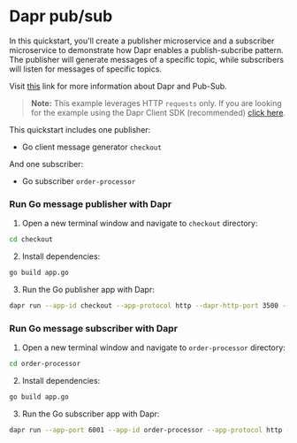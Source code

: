 # Dapr pub/sub

In this quickstart, you'll create a publisher microservice and a subscriber microservice to demonstrate how Dapr enables a publish-subcribe pattern. The publisher will generate messages of a specific topic, while subscribers will listen for messages of specific topics.

Visit [this](https://docs.dapr.io/developing-applications/building-blocks/pubsub/) link for more information about Dapr and Pub-Sub.

> **Note:** This example leverages HTTP `requests` only.  If you are looking for the example using the Dapr Client SDK (recommended) [click here](../sdk/).

This quickstart includes one publisher:

- Go client message generator `checkout` 

And one subscriber: 
 
- Go subscriber `order-processor`

### Run Go message publisher with Dapr

1. Open a new terminal window and navigate to `checkout` directory: 

```bash
cd checkout
```

2. Install dependencies: 

<!-- STEP
name: Build Go file
working_dir: ./checkout
-->

```bash
go build app.go
```

3. Run the Go publisher app with Dapr: 
    
```bash
dapr run --app-id checkout --app-protocol http --dapr-http-port 3500 --components-path ../../../components -- go run app.go
```

<!-- END_STEP -->
### Run Go message subscriber with Dapr

1. Open a new terminal window and navigate to `order-processor` directory: 

```bash
cd order-processor
```

2. Install dependencies: 

<!-- STEP
name: Build Go file
working_dir: ./order-processor
-->

```bash
go build app.go
```

3. Run the Go subscriber app with Dapr: 

```bash
dapr run --app-port 6001 --app-id order-processor --app-protocol http --dapr-http-port 3501 --components-path ../../../components --log-level debug -- go run app.go
```

<!-- END_STEP -->